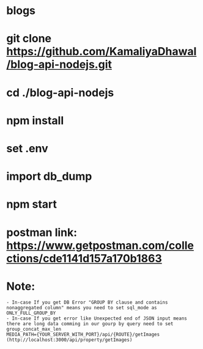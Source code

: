 # blogs

# git clone https://github.com/KamaliyaDhawal/blog-api-nodejs.git
# cd ./blog-api-nodejs
# npm install
# set .env
# import db_dump
# npm start

# postman link: https://www.getpostman.com/collections/cde1141d157a170b1863

# Note:
    - In-case If you get DB Error "GROUP BY clause and contains nonaggregated column" means you need to set sql_mode as ONLY_FULL_GROUP_BY
    - In-case If you get error like Unexpected end of JSON input means there are long data comming in our gourp by query need to set group_concat_max_len
    MEDIA_PATH={YOUR_SERVER_WITH_PORT}/api/{ROUTE}/getImages (http://localhost:3000/api/property/getImages)